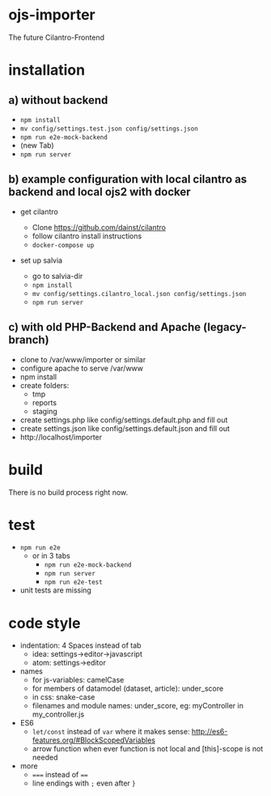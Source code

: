 # ojs-importer
The future Cilantro-Frontend

# installation

## a) without backend
- `npm install`
- `mv config/settings.test.json config/settings.json`
- `npm run e2e-mock-backend`
- (new Tab)
- `npm run server`

## b) example configuration with local cilantro as backend and local ojs2 with docker
- get cilantro
    - Clone https://github.com/dainst/cilantro
    - follow cilantro install instructions
    - `docker-compose up`
   
- set up salvia
    - go to salvia-dir
    - `npm install`
    - `mv config/settings.cilantro_local.json config/settings.json`
    - `npm run server`

## c) with old PHP-Backend and Apache (legacy-branch)
- clone to /var/www/importer or similar
- configure apache to serve /var/www
- npm install
- create folders:
    - tmp 
    - reports
    - staging
- create settings.php like config/settings.default.php and fill out
- create settings.json like config/settings.default.json and fill out
- http://localhost/importer


# build
There is no build process right now.

# test
- `npm run e2e`
    - or in 3 tabs
        - `npm run e2e-mock-backend`
        - `npm run server`
        - `npm run e2e-test`
- unit tests are missing 

# code style

- indentation: 4 Spaces instead of tab
    - idea: settings->editor->javascript
    - atom: settings->editor
- names
    - for js-variables: camelCase 
    - for members of datamodel (dataset, article): under_score
    - in css: snake-case 
    - filenames and module names: under_score, eg: myController in my_controller.js
- ES6
    - `let/const` instead of `var` where it makes sense: http://es6-features.org/#BlockScopedVariables
    - arrow function when ever function is not local and [this]-scope is not needed
- more    
    - `===` instead of `==`
    - line endings with `;` even after `}` 
    